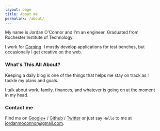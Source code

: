 ```yaml
---
layout: page
title: About me
permalink: /about/
---
```


My name is Jordan O'Connor and I'm an engineer.
Graduated from Rochester Institute of Technology.

I work for [Corning][corning].
I mostly develop applications for test benches, but
occasionally I get creative on the web.

### What's This All About?

Keeping a daily blog is one of the things that helps
me stay on track as I tackle my plans and goals.

I talk about work, family, finances, and whatever is going on
at the moment in my head.

### Contact me

Find me on [Google+][google] / [Github][github] / [Twitter][Twitter] or just say `Hello` to me at
[jordanmoconnor@gmail.com](mailto:jordanmoconnor@gmail.com).


[corning]: http://corning.com
[github]: https://github.com/ohhhhhconnor
[google]: https://plus.google.com/u/0/114455842489192053274
[twitter]: https://twitter.com/ohhhhhhconnor
